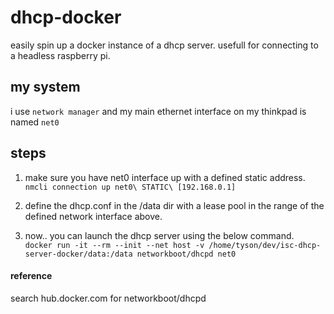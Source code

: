 # dhcp-docker
easily spin up a docker instance of a dhcp server.  usefull for connecting to a headless raspberry pi.

## my system
i use `network manager` and my main ethernet interface on my thinkpad is named `net0`

## steps
1) make sure you have net0 interface up with a defined static address.  
`nmcli connection up net0\ STATIC\ [192.168.0.1]`

2) define the dhcp.conf in the /data dir with a lease pool in the range of the defined network interface above.  

3) now.. you can launch the dhcp server using the below command.  
`docker run -it --rm --init --net host -v /home/tyson/dev/isc-dhcp-server-docker/data:/data networkboot/dhcpd net0`


 
#### reference
search hub.docker.com for
networkboot/dhcpd
